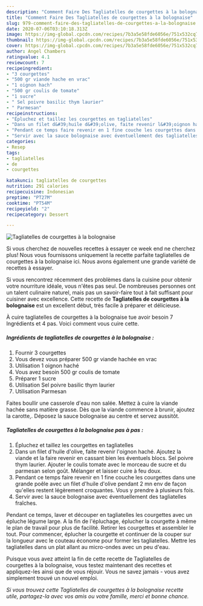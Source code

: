 ```yaml
---
description: "Comment Faire Des Tagliatelles de courgettes à la bolognaise"
title: "Comment Faire Des Tagliatelles de courgettes à la bolognaise"
slug: 979-comment-faire-des-tagliatelles-de-courgettes-a-la-bolognaise
date: 2020-07-06T03:10:18.313Z
image: https://img-global.cpcdn.com/recipes/7b3a5e58fde6056e/751x532cq70/tagliatelles-de-courgettes-a-la-bolognaise-photo-principale-de-la-recette.jpg
thumbnail: https://img-global.cpcdn.com/recipes/7b3a5e58fde6056e/751x532cq70/tagliatelles-de-courgettes-a-la-bolognaise-photo-principale-de-la-recette.jpg
cover: https://img-global.cpcdn.com/recipes/7b3a5e58fde6056e/751x532cq70/tagliatelles-de-courgettes-a-la-bolognaise-photo-principale-de-la-recette.jpg
author: Angel Chambers
ratingvalue: 4.1
reviewcount: 7
recipeingredient:
- "3 courgettes"
- "500 gr viande hache en vrac"
- "1 oignon hach"
- "500 gr coulis de tomate"
- "1 sucre"
- " Sel poivre basilic thym laurier"
- " Parmesan"
recipeinstructions:
- "Épluchez et taillez les courgettes en tagliatelles"
- "Dans un filet d&#39;huile d&#39;olive, faite revenir l&#39;oignon haché. Ajoutez la viande et la faire revenir en cassant bien les éventuels blocs. Sel poivre thym laurier. Ajouter le coulis tomate avec le morceau de sucre et du parmesan selon goût. Mélanger et laisser cuire à feu doux."
- "Pendant ce temps faire revenir en 1 fine couche les courgettes dans une grande poêle avec un filet d&#39;huile d&#39;olive pendant 2 mn env de façon qu&#39;elles restent légèrement croquantes. Vous y prendre à plusieurs fois."
- "Servir avec la sauce bolognaise avec éventuellement des tagliatelles fraîches."
categories:
- Resep
tags:
- tagliatelles
- de
- courgettes

katakunci: tagliatelles de courgettes 
nutrition: 291 calories
recipecuisine: Indonesian
preptime: "PT27M"
cooktime: "PT54M"
recipeyield: "2"
recipecategory: Dessert

---
```



![Tagliatelles de courgettes à la bolognaise](https://img-global.cpcdn.com/recipes/7b3a5e58fde6056e/751x532cq70/tagliatelles-de-courgettes-a-la-bolognaise-photo-principale-de-la-recette.jpg)

Si vous cherchez de nouvelles recettes à essayer ce week end ne cherchez plus! Nous vous fournissons uniquement la recette parfaite tagliatelles de courgettes à la bolognaise ici. Nous avons également une grande variété de recettes à essayer.

Si vous rencontrez récemment des problèmes dans la cuisine pour obtenir votre nourriture idéale, vous n'êtes pas seul. De nombreuses personnes ont un talent culinaire naturel, mais pas un savoir-faire tout à fait suffisant pour cuisiner avec excellence. Cette recette de <strong> Tagliatelles de courgettes à la bolognaise </strong> est un excellent début, très facile à préparer et délicieuse.

<!--inarticleads1-->

À cuire tagliatelles de courgettes à la bolognaise tue avoir besoin 7 Ingrédients et 4 pas. Voici comment vous cuire cette.

##### Ingrédients de tagliatelles de courgettes à la bolognaise :

1. Fournir 3 courgettes
1. Vous devez vous préparer 500 gr viande hachée en vrac
1. Utilisation 1 oignon haché
1. Vous avez besoin 500 gr coulis de tomate
1. Préparer 1 sucre
1. Utilisation  Sel poivre basilic thym laurier
1. Utilisation  Parmesan


Faites boullir une casserole d&#39;eau non salée. Mettez à cuire la viande hachée sans matière grasse. Dès que la viande commence à brunir, ajoutez la carotte,. Déposez la sauce bolognaise au centre et servez aussitôt. 

<!--inarticleads2-->

##### Tagliatelles de courgettes à la bolognaise pas à pas :

1. Épluchez et taillez les courgettes en tagliatelles
1. Dans un filet d&#39;huile d&#39;olive, faite revenir l&#39;oignon haché. Ajoutez la viande et la faire revenir en cassant bien les éventuels blocs. Sel poivre thym laurier. Ajouter le coulis tomate avec le morceau de sucre et du parmesan selon goût. Mélanger et laisser cuire à feu doux.
1. Pendant ce temps faire revenir en 1 fine couche les courgettes dans une grande poêle avec un filet d&#39;huile d&#39;olive pendant 2 mn env de façon qu&#39;elles restent légèrement croquantes. Vous y prendre à plusieurs fois.
1. Servir avec la sauce bolognaise avec éventuellement des tagliatelles fraîches.


Pendant ce temps, laver et découper en tagliatelles les courgettes avec un épluche légume large. A la fin de l&#39;épluchage, éplucher la courgette à même le plan de travail pour plus de facilité. Retirer les courgettes et assembler le tout. Pour commencer, éplucher la courgette et continuer de la couper sur la longueur avec le couteau économe pour former les tagliatelles. Mettre les tagliatelles dans un plat allant au micro-ondes avec un peu d&#39;eau. 

<!--inarticleads1-->

<p>
Puisque vous avez atteint la fin de cette recette de Tagliatelles de courgettes à la bolognaise, vous testez maintenant des recettes et appliquez-les ainsi que de vous réjouir. Vous ne savez jamais - vous avez simplement trouvé un nouvel emploi.
</p>

<p>
<i>Si vous trouvez cette Tagliatelles de courgettes à la bolognaise recette utile, partagez-la avec vos amis ou votre famille, merci et bonne chance.</i>
</p>
